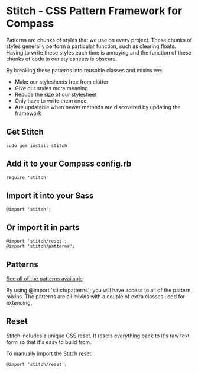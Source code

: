 # Stitch - CSS Pattern Framework for Compass

Patterns are chunks of styles that we use on every project. These chunks of styles generally perform a particular function, such as clearing floats. Having to write these styles each time is annoying and the function of these chunks of code in our stylesheets is obscure. 

By breaking these patterns into reusable classes and mixins we:

* Make our stylesheets free from clutter
* Give our styles more meaning
* Reduce the size of our stylesheet
* Only have to write them once
* Are updatable when newer methods are discovered by updating the framework

## Get Stitch

	sudo gem install stitch
	
## Add it to your Compass config.rb

	require 'stitch'

## Import it into your Sass

	@import 'stitch';

## Or import it in parts

	@import 'stitch/reset';
	@import 'stitch/patterns';

## Patterns

[See all of the patterns available](https://github.com/anthonyshort/stitch-css/tree/master/stylesheets/stitch/patterns)

By using @import 'stitch/patterns'; you will have access to all of the pattern mixins. The patterns are all mixins with a couple of extra classes used for extending.

## Reset

Stitch includes a unique CSS reset. It resets everything back to it's raw text form so that it's easy to build from.

To manually import the Stitch reset.

	@import 'stitch/reset';